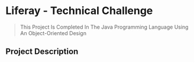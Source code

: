 # Liferay - Technical Challenge
> This Project Is Completed In The Java Programming Language Using An Object-Oriented Design
## Project Description

